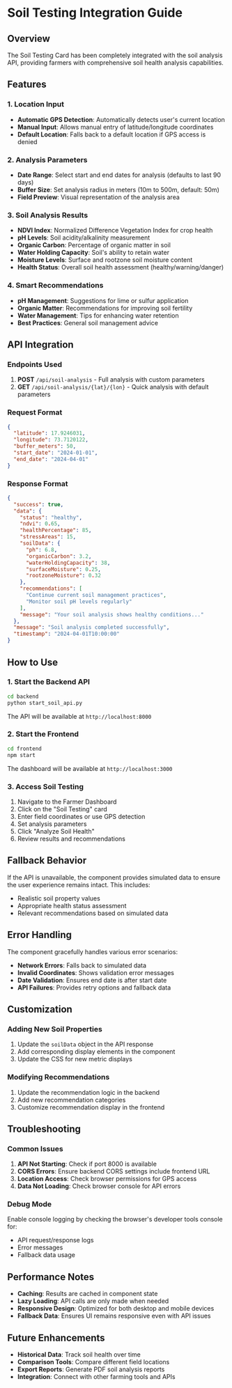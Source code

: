 # Soil Testing Integration Guide

## Overview
The Soil Testing Card has been completely integrated with the soil analysis API, providing farmers with comprehensive soil health analysis capabilities.

## Features

### 1. Location Input
- **Automatic GPS Detection**: Automatically detects user's current location
- **Manual Input**: Allows manual entry of latitude/longitude coordinates
- **Default Location**: Falls back to a default location if GPS access is denied

### 2. Analysis Parameters
- **Date Range**: Select start and end dates for analysis (defaults to last 90 days)
- **Buffer Size**: Set analysis radius in meters (10m to 500m, default: 50m)
- **Field Preview**: Visual representation of the analysis area

### 3. Soil Analysis Results
- **NDVI Index**: Normalized Difference Vegetation Index for crop health
- **pH Levels**: Soil acidity/alkalinity measurement
- **Organic Carbon**: Percentage of organic matter in soil
- **Water Holding Capacity**: Soil's ability to retain water
- **Moisture Levels**: Surface and rootzone soil moisture content
- **Health Status**: Overall soil health assessment (healthy/warning/danger)

### 4. Smart Recommendations
- **pH Management**: Suggestions for lime or sulfur application
- **Organic Matter**: Recommendations for improving soil fertility
- **Water Management**: Tips for enhancing water retention
- **Best Practices**: General soil management advice

## API Integration

### Endpoints Used
1. **POST** `/api/soil-analysis` - Full analysis with custom parameters
2. **GET** `/api/soil-analysis/{lat}/{lon}` - Quick analysis with default parameters

### Request Format
```json
{
  "latitude": 17.9246031,
  "longitude": 73.7120122,
  "buffer_meters": 50,
  "start_date": "2024-01-01",
  "end_date": "2024-04-01"
}
```

### Response Format
```json
{
  "success": true,
  "data": {
    "status": "healthy",
    "ndvi": 0.65,
    "healthPercentage": 85,
    "stressAreas": 15,
    "soilData": {
      "ph": 6.8,
      "organicCarbon": 3.2,
      "waterHoldingCapacity": 38,
      "surfaceMoisture": 0.25,
      "rootzoneMoisture": 0.32
    },
    "recommendations": [
      "Continue current soil management practices",
      "Monitor soil pH levels regularly"
    ],
    "message": "Your soil analysis shows healthy conditions..."
  },
  "message": "Soil analysis completed successfully",
  "timestamp": "2024-04-01T10:00:00"
}
```

## How to Use

### 1. Start the Backend API
```bash
cd backend
python start_soil_api.py
```
The API will be available at `http://localhost:8000`

### 2. Start the Frontend
```bash
cd frontend
npm start
```
The dashboard will be available at `http://localhost:3000`

### 3. Access Soil Testing
1. Navigate to the Farmer Dashboard
2. Click on the "Soil Testing" card
3. Enter field coordinates or use GPS detection
4. Set analysis parameters
5. Click "Analyze Soil Health"
6. Review results and recommendations

## Fallback Behavior

If the API is unavailable, the component provides simulated data to ensure the user experience remains intact. This includes:
- Realistic soil property values
- Appropriate health status assessment
- Relevant recommendations based on simulated data

## Error Handling

The component gracefully handles various error scenarios:
- **Network Errors**: Falls back to simulated data
- **Invalid Coordinates**: Shows validation error messages
- **Date Validation**: Ensures end date is after start date
- **API Failures**: Provides retry options and fallback data

## Customization

### Adding New Soil Properties
1. Update the `soilData` object in the API response
2. Add corresponding display elements in the component
3. Update the CSS for new metric displays

### Modifying Recommendations
1. Update the recommendation logic in the backend
2. Add new recommendation categories
3. Customize recommendation display in the frontend

## Troubleshooting

### Common Issues
1. **API Not Starting**: Check if port 8000 is available
2. **CORS Errors**: Ensure backend CORS settings include frontend URL
3. **Location Access**: Check browser permissions for GPS access
4. **Data Not Loading**: Check browser console for API errors

### Debug Mode
Enable console logging by checking the browser's developer tools console for:
- API request/response logs
- Error messages
- Fallback data usage

## Performance Notes

- **Caching**: Results are cached in component state
- **Lazy Loading**: API calls are only made when needed
- **Responsive Design**: Optimized for both desktop and mobile devices
- **Fallback Data**: Ensures UI remains responsive even with API issues

## Future Enhancements

- **Historical Data**: Track soil health over time
- **Comparison Tools**: Compare different field locations
- **Export Reports**: Generate PDF soil analysis reports
- **Integration**: Connect with other farming tools and APIs
